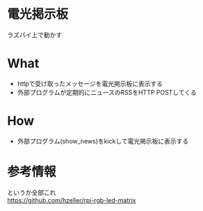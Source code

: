 # 電光掲示板
ラズパイ上で動かす

# What
- httpで受け取ったメッセージを電光掲示板に表示する
- 外部プログラムが定期的にニュースのRSSをHTTP POSTしてくる


# How
- 外部プログラム(show_news)をkickして電光掲示板に表示する


# 参考情報
というか全部これ  
https://github.com/hzeller/rpi-rgb-led-matrix

